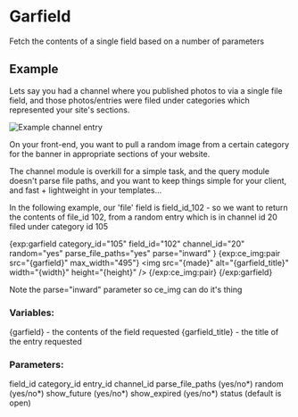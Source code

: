 # Garfield

Fetch the contents of a single field based on a number of parameters

## Example

Lets say you had a channel where you published photos to via a single file field, and those photos/entries were filed under categories which represented your site's sections.

![Example channel entry](http://iain.co.nz/dev/garfield.png)

On your front-end, you want to pull a random image from a certain category for the banner in appropriate sections of your website. 

The channel module is overkill for a simple task, and the query module doesn't parse file paths, and you want to keep things simple for your client, and fast + lightweight in your templates...

In the following example, our 'file' field is field_id_102 - so we want to return the contents of file_id 102, from a random entry which is in channel id 20 filed under category id 105

{exp:garfield 
        category_id=&quot;105&quot; 
        field_id=&quot;102&quot;
        channel_id=&quot;20&quot;
        random=&quot;yes&quot; 
        parse_file_paths=&quot;yes&quot;
        parse=&quot;inward&quot;
    }
        {exp:ce_img:pair src=&quot;{garfield}&quot; max_width=&quot;495&quot;}
                &lt;img src=&quot;{made}&quot; alt=&quot;{garfield_title}&quot; width=&quot;{width}&quot; height=&quot;{height}&quot; /&gt;
        {/exp:ce_img:pair}
{/exp:garfield}

Note the parse=&quot;inward&quot; parameter so ce_img can do it's thing

### Variables:

{garfield} - the contents of the field requested
{garfield_title} - the title of the entry requested

### Parameters:

field_id
category_id
entry_id
channel_id
parse_file_paths (yes/no*)
random 			(yes/no*)
show_future 	(yes/no*)
show_expired 	(yes/no*)
status 			(default is open)

